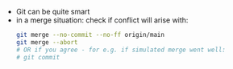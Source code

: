 * Git can be quite smart
* in a merge situation: check if conflict will arise with:
  ```bash
  git merge --no-commit --no-ff origin/main
  git merge --abort
  # OR if you agree - for e.g. if simulated merge went well:
  # git commit
  ```
  
